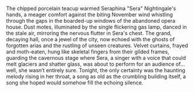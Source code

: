 The chipped porcelain teacup warmed Seraphina "Sera" Nightingale's hands, a meager comfort against the biting November wind whistling through the gaps in the boarded-up windows of the abandoned opera house. Dust motes, illuminated by the single flickering gas lamp, danced in the stale air, mirroring the nervous flutter in Sera's chest.  The grand, decaying hall, once a jewel of the city, now echoed with the ghosts of forgotten arias and the rustling of unseen creatures.  Velvet curtains, frayed and moth-eaten, hung like skeletal fingers from their gilded frames, guarding the cavernous stage where Sera, a singer with a voice that could melt glaciers and shatter glass, was about to perform for an audience of…well, she wasn’t entirely sure.  Tonight, the only certainty was the haunting melody rising in her throat, a song as old as the crumbling building itself, a song she hoped would somehow fill the echoing silence.
